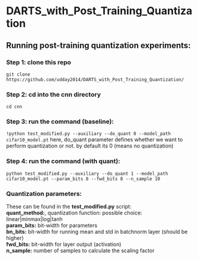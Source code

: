 # DARTS_with_Post_Training_Quantization

## Running post-training quantization experiments:

### Step 1: clone this repo
`git clone https://github.com/udday2014/DARTS_with_Post_Training_Quantization/`

### Step 2: cd into the cnn directory
`cd cnn`

### Step 3: run the command (baseline):
`!python test_modified.py --auxiliary --do_quant 0 --model_path cifar10_model.pt`
here, do_quant parameter defines whether we want to perform quantization or not. by default its 0 (means no quantization)

### Step 4: run the command (with quant):
`python test_modified.py --auxiliary --do_quant 1 --model_path cifar10_model.pt --param_bits 8 --fwd_bits 8 --n_sample 10`

### Quantization parameters:
These can be found in the **test_modified.py** script:\
**quant_method:**, quantization function: possible choice: linear|minmax|log|tanh\
**param_bits:** bit-width for parameters\
**bn_bits:** bit-width for running mean and std in batchnorm layer (should be higher)\
**fwd_bits:** bit-width for layer output (activation)\
**n_sample:** number of samples to calculate the scaling factor
